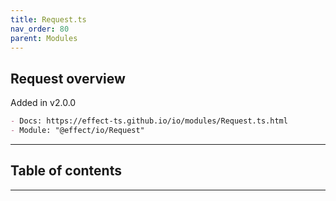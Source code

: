 ```yaml
---
title: Request.ts
nav_order: 80
parent: Modules
---
```


## Request overview

Added in v2.0.0

```md
- Docs: https://effect-ts.github.io/io/modules/Request.ts.html
- Module: "@effect/io/Request"
```

---

<h2 class="text-delta">Table of contents</h2>

---
